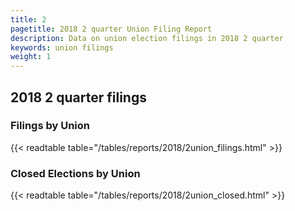 ```yaml
---
title: 2
pagetitle: 2018 2 quarter Union Filing Report
description: Data on union election filings in 2018 2 quarter 
keywords: union filings
weight: 1
---
```


## 2018 2 quarter filings

### Filings by Union
{{< readtable table="/tables/reports/2018/2union_filings.html" >}}

### Closed Elections by Union
{{< readtable table="/tables/reports/2018/2union_closed.html" >}}
